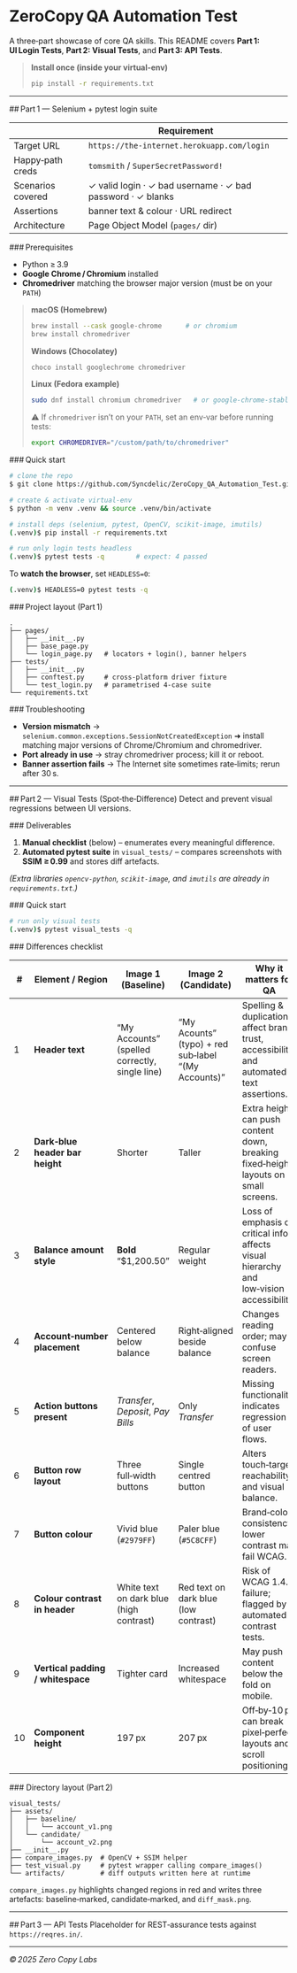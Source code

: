 # ZeroCopy QA Automation Test

A three‑part showcase of core QA skills. This README covers **Part 1: UI Login Tests**, **Part 2: Visual Tests**, and **Part 3: API Tests**.

> **Install once (inside your virtual‑env)**
>
> ```bash
> pip install -r requirements.txt
> ```

---

\## Part 1 — Selenium + pytest login suite

|                   | Requirement                                                |
| ----------------- | ---------------------------------------------------------- |
| Target URL        | `https://the-internet.herokuapp.com/login`                 |
| Happy‑path creds  | `tomsmith` / `SuperSecretPassword!`                        |
| Scenarios covered | ✓ valid login · ✓ bad username · ✓ bad password · ✓ blanks |
| Assertions        | banner text & colour · URL redirect                        |
| Architecture      | Page Object Model (`pages/` dir)                           |

\### Prerequisites

* Python ≥ 3.9
* **Google Chrome / Chromium** installed
* **Chromedriver** matching the browser major version (must be on your `PATH`)

> **macOS (Homebrew)**
>
> ```bash
> brew install --cask google-chrome      # or chromium
> brew install chromedriver
> ```
>
> **Windows (Chocolatey)**
>
> ```powershell
> choco install googlechrome chromedriver
> ```
>
> **Linux (Fedora example)**
>
> ```bash
> sudo dnf install chromium chromedriver   # or google-chrome-stable
> ```
>
> ⚠️ If `chromedriver` isn’t on your `PATH`, set an env‑var before running tests:
>
> ```bash
> export CHROMEDRIVER="/custom/path/to/chromedriver"
> ```

\### Quick start

```bash
# clone the repo
$ git clone https://github.com/Syncdelic/ZeroCopy_QA_Automation_Test.git && cd ZeroCopy_QA_Automation_Test

# create & activate virtual‑env
$ python -m venv .venv && source .venv/bin/activate

# install deps (selenium, pytest, OpenCV, scikit‑image, imutils)
(.venv)$ pip install -r requirements.txt

# run only login tests headless
(.venv)$ pytest tests -q        # expect: 4 passed
```

To **watch the browser**, set `HEADLESS=0`:

```bash
(.venv)$ HEADLESS=0 pytest tests -q
```

\### Project layout (Part 1)

```
.
├── pages/
│   ├── __init__.py
│   ├── base_page.py
│   └── login_page.py   # locators + login(), banner helpers
├── tests/
│   ├── __init__.py
│   ├── conftest.py     # cross‑platform driver fixture
│   └── test_login.py   # parametrised 4‑case suite
└── requirements.txt
```

\### Troubleshooting

* **Version mismatch** → `selenium.common.exceptions.SessionNotCreatedException`  ➜  install matching major versions of Chrome/Chromium and chromedriver.
* **Port already in use** → stray chromedriver process; kill it or reboot.
* **Banner assertion fails** → The Internet site sometimes rate‑limits; rerun after 30 s.

---

\## Part 2 — Visual Tests (Spot‑the‑Difference)
Detect and prevent visual regressions between UI versions.

\### Deliverables

1. **Manual checklist** (below) – enumerates every meaningful difference.
2. **Automated pytest suite** in `visual_tests/` – compares screenshots with **SSIM ≥ 0.99** and stores diff artefacts.

*(Extra libraries `opencv-python`, `scikit-image`, and `imutils` are already in `requirements.txt`.)*

\### Quick start

```bash
# run only visual tests
(.venv)$ pytest visual_tests -q
```

\### Differences checklist

| #  | Element / Region                  | Image 1 (Baseline)                             | Image 2 (Candidate)                                 | Why it matters for QA                                                                     |
| -- | --------------------------------- | ---------------------------------------------- | --------------------------------------------------- | ----------------------------------------------------------------------------------------- |
| 1  | **Header text**                   | “My Accounts” (spelled correctly, single line) | “My Acounts” (typo) + red sub‑label “(My Accounts)” | Spelling & duplication affect brand trust, accessibility, and automated text assertions.  |
| 2  | **Dark‑blue header bar height**   | Shorter                                        | Taller                                              | Extra height can push content down, breaking fixed‑height layouts on small screens.       |
| 3  | **Balance amount style**          | **Bold** “\$1,200.50”                          | Regular weight                                      | Loss of emphasis on critical info; affects visual hierarchy and low‑vision accessibility. |
| 4  | **Account‑number placement**      | Centered below balance                         | Right‑aligned beside balance                        | Changes reading order; may confuse screen readers.                                        |
| 5  | **Action buttons present**        | *Transfer*, *Deposit*, *Pay Bills*             | Only *Transfer*                                     | Missing functionality indicates regression of user flows.                                 |
| 6  | **Button row layout**             | Three full‑width buttons                       | Single centred button                               | Alters touch‑target reachability and visual balance.                                      |
| 7  | **Button colour**                 | Vivid blue (`#2979FF`)                         | Paler blue (`#5C8CFF`)                              | Brand‑colour consistency; lower contrast may fail WCAG.                                   |
| 8  | **Colour contrast in header**     | White text on dark blue (high contrast)        | Red text on dark blue (low contrast)                | Risk of WCAG 1.4.3 failure; flagged by automated contrast tests.                          |
| 9  | **Vertical padding / whitespace** | Tighter card                                   | Increased whitespace                                | May push content below the fold on mobile.                                                |
| 10 | **Component height**              | 197 px                                         | 207 px                                              | Off‑by‑10 px can break pixel‑perfect layouts and scroll positioning.                      |

\### Directory layout (Part 2)

```
visual_tests/
├── assets/
│   ├── baseline/      
│   │   └── account_v1.png
│   └── candidate/    
│       └── account_v2.png
├── __init__.py
├── compare_images.py  # OpenCV + SSIM helper
├── test_visual.py     # pytest wrapper calling compare_images()
└── artifacts/         # diff outputs written here at runtime
```

`compare_images.py` highlights changed regions in red and writes three artefacts: baseline‑marked, candidate‑marked, and `diff_mask.png`.

---

\## Part 3 — API Tests
Placeholder for REST‑assurance tests against `https://reqres.in/`.

---

*© 2025 Zero Copy Labs*

